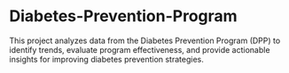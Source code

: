 # Diabetes-Prevention-Program
This project analyzes data from the Diabetes Prevention Program (DPP) to identify trends, evaluate program effectiveness, and provide actionable insights for improving diabetes prevention strategies.

